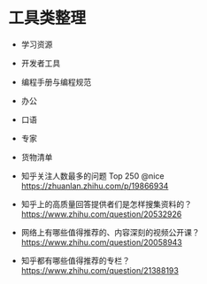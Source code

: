 # 工具类整理

- 学习资源
- 开发者工具
- 编程手册与编程规范
- 办公
- 口语
- 专家
- 货物清单

- 知乎关注人数最多的问题 Top 250 @nice https://zhuanlan.zhihu.com/p/19866934
- 知乎上的高质量回答提供者们是怎样搜集资料的？ https://www.zhihu.com/question/20532926
- 网络上有哪些值得推荐的、内容深刻的视频公开课？https://www.zhihu.com/question/20058943
- 知乎都有哪些值得推荐的专栏？ https://www.zhihu.com/question/21388193